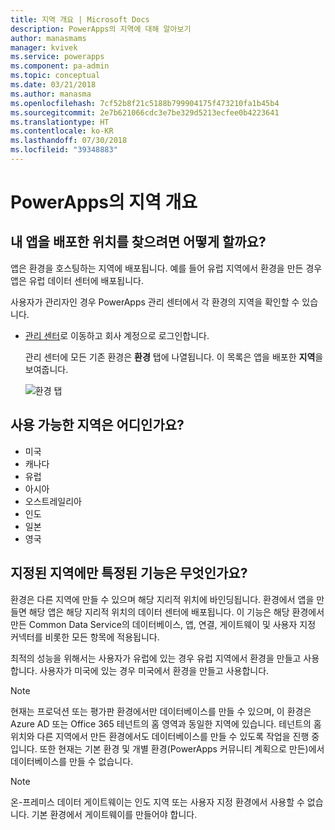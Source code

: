 ```yaml
---
title: 지역 개요 | Microsoft Docs
description: PowerApps의 지역에 대해 알아보기
author: manasmams
manager: kvivek
ms.service: powerapps
ms.component: pa-admin
ms.topic: conceptual
ms.date: 03/21/2018
ms.author: manasma
ms.openlocfilehash: 7cf52b8f21c5188b799904175f473210fa1b45b4
ms.sourcegitcommit: 2e7b621066cdc3e7be329d5213ecfee0b4223641
ms.translationtype: HT
ms.contentlocale: ko-KR
ms.lasthandoff: 07/30/2018
ms.locfileid: "39348883"
---
```

# <a name="regions-overview-in-powerapps"></a>PowerApps의 지역 개요
## <a name="how-do-i-find-out-where-my-app-is-deployed"></a>내 앱을 배포한 위치를 찾으려면 어떻게 할까요?
앱은 환경을 호스팅하는 지역에 배포됩니다. 예를 들어 유럽 지역에서 환경을 만든 경우 앱은 유럽 데이터 센터에 배포됩니다.

사용자가 관리자인 경우 PowerApps 관리 센터에서 각 환경의 지역을 확인할 수 있습니다.

* [관리 센터](https://admin.powerapps.com)로 이동하고 회사 계정으로 로그인합니다.
  
    관리 센터에 모든 기존 환경은 **환경** 탭에 나열됩니다. 이 목록은 앱을 배포한 **지역**을 보여줍니다.
  
   ![환경 탭](./media/regions-overview/environment-list.png)

## <a name="what-regions-are-available"></a>사용 가능한 지역은 어디인가요?
* 미국
* 캐나다
* 유럽
* 아시아
* 오스트레일리아
* 인도
* 일본
* 영국

## <a name="what-features-are-specific-to-a-given-region"></a>지정된 지역에만 특정된 기능은 무엇인가요?
환경은 다른 지역에 만들 수 있으며 해당 지리적 위치에 바인딩됩니다. 환경에서 앱을 만들면 해당 앱은 해당 지리적 위치의 데이터 센터에 배포됩니다. 이 기능은 해당 환경에서 만든 Common Data Service의 데이터베이스, 앱, 연결, 게이트웨이 및 사용자 지정 커넥터를 비롯한 모든 항목에 적용됩니다.

최적의 성능을 위해서는 사용자가 유럽에 있는 경우 유럽 지역에서 환경을 만들고 사용합니다. 사용자가 미국에 있는 경우 미국에서 환경을 만들고 사용합니다.

> [!NOTE]
> 현재는 프로덕션 또는 평가판 환경에서만 데이터베이스를 만들 수 있으며, 이 환경은 Azure AD 또는 Office 365 테넌트의 홈 영역과 동일한 지역에 있습니다. 테넌트의 홈 위치와 다른 지역에서 만든 환경에서도 데이터베이스를 만들 수 있도록 작업을 진행 중입니다. 또한 현재는 기본 환경 및 개별 환경(PowerApps 커뮤니티 계획으로 만든)에서 데이터베이스를 만들 수 없습니다.

> [!NOTE]
> 온-프레미스 데이터 게이트웨이는 인도 지역 또는 사용자 지정 환경에서 사용할 수 없습니다. 기본 환경에서 게이트웨이를 만들어야 합니다.

